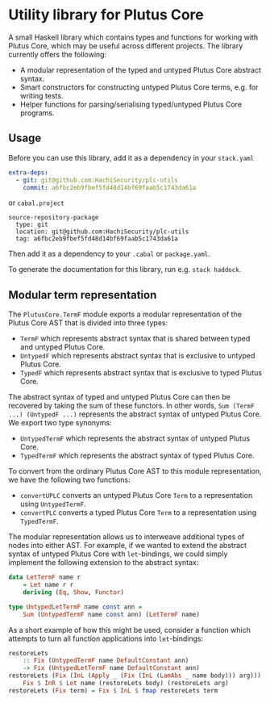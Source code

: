 # Utility library for Plutus Core

A small Haskell library which contains types and functions for working with Plutus Core, which may be useful across different projects. The library currently offers the following:

- A modular representation of the typed and untyped Plutus Core abstract syntax.
- Smart constructors for constructing untyped Plutus Core terms, e.g. for writing tests.
- Helper functions for parsing/serialising typed/untyped Plutus Core programs.

## Usage

Before you can use this library, add it as a dependency in your `stack.yaml`

```yaml
extra-deps:
  - git: git@github.com:HachiSecurity/plc-utils
    commit: a6fbc2eb9fbef5fd48d14bf69faab5c1743da61a
```

or `cabal.project`

```cabal
source-repository-package
  type: git
  location: git@github.com:HachiSecurity/plc-utils
  tag: a6fbc2eb9fbef5fd48d14bf69faab5c1743da61a
```

Then add it as a dependency to your `.cabal` or `package.yaml`.

To generate the documentation for this library, run e.g. `stack haddock`.

## Modular term representation

The `PlutusCore.TermF` module exports a modular representation of the Plutus Core AST that is divided into three types:

- `TermF` which represents abstract syntax that is shared between typed and untyped Plutus Core.
- `UntypedF` which represents abstract syntax that is exclusive to untyped Plutus Core.
- `TypedF` which represents abstract syntax that is exclusive to typed Plutus Core.

The abstract syntax of typed and untyped Plutus Core can then be recovered by taking the sum of these functors. In other words, `Sum (TermF ...) (UntypedF ...)` represents the abstract syntax of untyped Plutus Core. We export two type synonyms:

- `UntypedTermF` which represents the abstract syntax of untyped Plutus Core.
- `TypedTermF` which represents the abstract syntax of typed Plutus Core.

To convert from the ordinary Plutus Core AST to this module representation, we have the following two functions:

- `convertUPLC` converts an untyped Plutus Core `Term` to a representation using `UntypedTermF`.
- `convertPLC` converts a typed Plutus Core `Term` to a representation using `TypedTermF`.

The modular representation allows us to interweave additional types of nodes into either AST. For example, if we wanted to extend the abstract syntax of untyped Plutus Core with `let`-bindings, we could simply implement the following extension to the abstract syntax:

```haskell
data LetTermF name r
    = Let name r r
    deriving (Eq, Show, Functor)

type UntypedLetTermF name const ann =
    Sum (UntypedTermF name const ann) (LetTermF name)
```

As a short example of how this might be used, consider a function which attempts to turn all function applications into `let`-bindings:

```haskell
restoreLets
    :: Fix (UntypedTermF name DefaultConstant ann)
    -> Fix (UntypedLetTermF name DefaultConstant ann)
restoreLets (Fix (InL (Apply _ (Fix (InL (LamAbs _ name body))) arg))) =
    Fix $ InR $ Let name (restoreLets body) (restoreLets arg)
restoreLets (Fix term) = Fix $ InL $ fmap restoreLets term
```